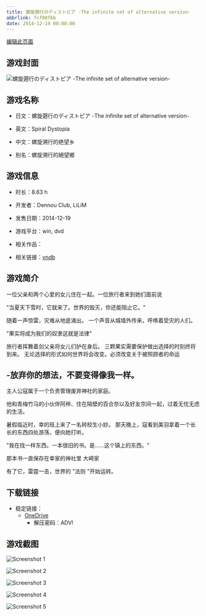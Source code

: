 ```yaml
---
title: 螺旋遡行のディストピア -The infinite set of alternative version-
abbrlink: fcf88fbb
date: 2014-12-19 00:00:00
---
```

[编辑此页面](https://github.com/ACG-3/ADV3-source/blob/main/source/_posts/games/%E8%9E%BA%E6%97%8B%E9%81%A1%E8%A1%8C%E3%81%AE%E3%83%87%E3%82%A3%E3%82%B9%E3%83%88%E3%83%94%E3%82%A2%20-The%20infinite%20set%20of%20alternative%20version-.md)

## 游戏封面

![螺旋遡行のディストピア -The infinite set of alternative version-](https://pan.timero.xyz/d/onedrive/img_lib_001/%E8%9E%BA%E6%97%8B%E9%81%A1%E8%A1%8C%E3%81%AE%E3%83%87%E3%82%A3%E3%82%B9%E3%83%88%E3%83%94%E3%82%A2%20-The%20infinite%20set%20of%20alternative%20version-_cover.avif)


## 游戏名称

- 日文：螺旋遡行のディストピア -The infinite set of alternative version-
- 英文：Spiral Dystopia
- 中文：螺旋溯行的绝望乡

- 别名：螺旋溯行的絕望鄉


## 游戏信息

- 时长：8.63 h
- 开发者：Dennou Club, LiLiM
- 发售日期：2014-12-19
- 游戏平台：win, dvd
- 相关作品：

- 相关链接：[vndb](https://vndb.org/v15699)


## 游戏简介

一位父亲和两个心爱的女儿住在一起。一位旅行者来到她们面前说

"当夏天下雪时，它就来了。世界的毁灭，你还能阻止它。"

随着一声惊雷，灾难从地底涌出。
一个声音从城墙外传来，呼唤着受灾的人们。

"果实将成为我们的奴隶这就是法律"

旅行者挥舞着剑父亲将女儿们护在身后。
三颗果实需要保护做出选择的时刻终将到来。
无论选择的形式如何世界将会改变。必须改变关于被照顾者的命运

-放弃你的想法，不要变得像我一样。
------

主人公寇属于一个负责管理废弃神社的家庭。

他和青梅竹马的小伙伴阿梓、住在隔壁的百合奈以及好友宗间一起，过着无忧无虑的生活。

暑假临近时，幸的班上来了一名转校生小妙。
那天晚上，寇看到美羽拿着一个长长的东西四处游荡，便向她打听。

"我在找一样东西。一本很旧的书。是......这个镇上的东西。"

那本书一直保存在幸家的神社里 大崎家

有了它，雷霆一击，世界的 "法则 "开始运转。




## 下载链接

- 稳定链接：
    - [OneDrive](https://pan.timero.xyz/onedrive/adv_lib_001/%E8%9E%BA%E6%97%8B%E9%81%A1%E8%A1%8C%E3%81%AE%E3%83%87%E3%82%A3%E3%82%B9%E3%83%88%E3%83%94%E3%82%A2%20-The%20infinite%20set%20of%20alternative%20version-)
        - 解压密码：ADV!



## 游戏截图


![Screenshot 1](https://pan.timero.xyz/d/onedrive/img_lib_001/%E8%9E%BA%E6%97%8B%E9%81%A1%E8%A1%8C%E3%81%AE%E3%83%87%E3%82%A3%E3%82%B9%E3%83%88%E3%83%94%E3%82%A2%20-The%20infinite%20set%20of%20alternative%20version-_Screenshot_1.avif)

![Screenshot 2](https://pan.timero.xyz/d/onedrive/img_lib_001/%E8%9E%BA%E6%97%8B%E9%81%A1%E8%A1%8C%E3%81%AE%E3%83%87%E3%82%A3%E3%82%B9%E3%83%88%E3%83%94%E3%82%A2%20-The%20infinite%20set%20of%20alternative%20version-_Screenshot_2.avif)

![Screenshot 3](https://pan.timero.xyz/d/onedrive/img_lib_001/%E8%9E%BA%E6%97%8B%E9%81%A1%E8%A1%8C%E3%81%AE%E3%83%87%E3%82%A3%E3%82%B9%E3%83%88%E3%83%94%E3%82%A2%20-The%20infinite%20set%20of%20alternative%20version-_Screenshot_3.avif)

![Screenshot 4](https://pan.timero.xyz/d/onedrive/img_lib_001/%E8%9E%BA%E6%97%8B%E9%81%A1%E8%A1%8C%E3%81%AE%E3%83%87%E3%82%A3%E3%82%B9%E3%83%88%E3%83%94%E3%82%A2%20-The%20infinite%20set%20of%20alternative%20version-_Screenshot_4.avif)

![Screenshot 5](https://pan.timero.xyz/d/onedrive/img_lib_001/%E8%9E%BA%E6%97%8B%E9%81%A1%E8%A1%8C%E3%81%AE%E3%83%87%E3%82%A3%E3%82%B9%E3%83%88%E3%83%94%E3%82%A2%20-The%20infinite%20set%20of%20alternative%20version-_Screenshot_5.avif)

